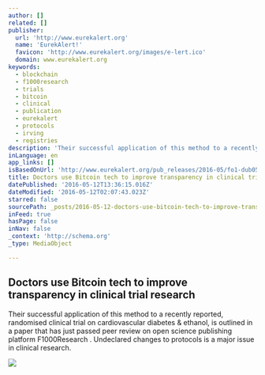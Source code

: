```yaml
---
author: []
related: []
publisher:
  url: 'http://www.eurekalert.org'
  name: 'EurekAlert!'
  favicon: 'http://www.eurekalert.org/images/e-lert.ico'
  domain: www.eurekalert.org
keywords:
  - blockchain
  - f1000research
  - trials
  - bitcoin
  - clinical
  - publication
  - eurekalert
  - protocols
  - irving
  - registries
description: 'Their successful application of this method to a recently reported, randomised clinical trial on cardiovascular diabetes & ethanol, is outlined in a paper that has just passed peer review on open science publishing platform F1000Research . Undeclared changes to protocols is a major issue in clinical research.'
inLanguage: en
app_links: []
isBasedOnUrl: 'http://www.eurekalert.org/pub_releases/2016-05/fo1-dub051116.php'
title: Doctors use Bitcoin tech to improve transparency in clinical trial research
datePublished: '2016-05-12T13:36:15.016Z'
dateModified: '2016-05-12T02:07:43.023Z'
starred: false
sourcePath: _posts/2016-05-12-doctors-use-bitcoin-tech-to-improve-transparency-in-clinical.md
inFeed: true
hasPage: false
inNav: false
_context: 'http://schema.org'
_type: MediaObject

---
```

<article style=""><h1>Doctors use Bitcoin tech to improve transparency in clinical trial research</h1><p>Their successful application of this method to a recently reported, randomised clinical trial on cardiovascular diabetes &amp; ethanol, is outlined in a paper that has just passed peer review on open science publishing platform F1000Research . Undeclared changes to protocols is a major issue in clinical research.</p><img src="http://www.eurekalert.org/images/eurekalert-logo200X200.gif" /></article>